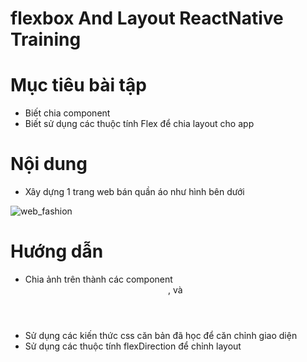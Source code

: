 # flexbox And Layout ReactNative Training

# Mục tiêu bài tập
- Biết chia component
- Biết sử dụng các thuộc tính Flex để chia layout cho app

# Nội dung
- Xây dựng 1 trang web bán quần áo như hình bên dưới

![web_fashion]()

# Hướng dẫn
- Chia ảnh trên thành các component <Header />, <Banner /> và <ContentContainer />
- Sử dụng các kiến thức css căn bản đã học để căn chỉnh giao diện
- Sử dụng các thuộc tính flexDirection để chỉnh layout
